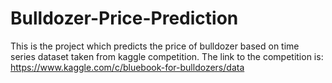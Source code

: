 # Bulldozer-Price-Prediction
This is the project which predicts the price of bulldozer based on time series dataset taken from kaggle competition. The link to the competition is: https://www.kaggle.com/c/bluebook-for-bulldozers/data 
